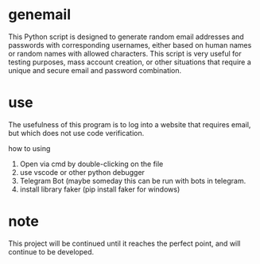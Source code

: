 # genemail
This Python script is designed to generate random email addresses and passwords with corresponding usernames, either based on human names or random names with allowed characters. This script is very useful for testing purposes, mass account creation, or other situations that require a unique and secure email and password combination.

# use
The usefulness of this program is to log into a website that requires email, but which does not use code verification.

how to using

1. Open via cmd by double-clicking on the file
2. use vscode or other python debugger
3. Telegram Bot (maybe someday this can be run with bots in telegram.
4. install library faker (pip install faker for windows)


# note 
This project will be continued until it reaches the perfect point, and will continue to be developed.
